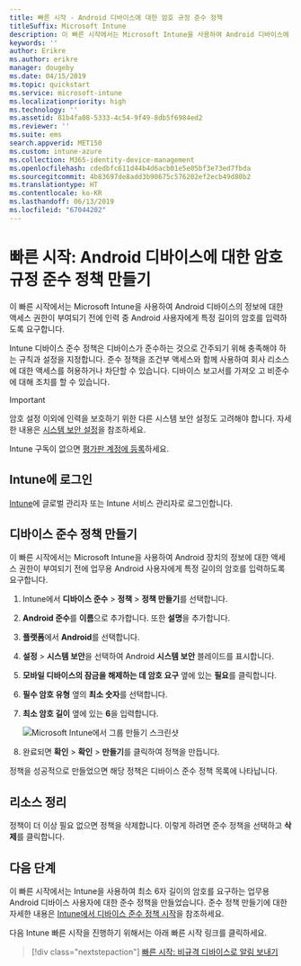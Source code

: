 ```yaml
---
title: 빠른 시작 - Android 디바이스에 대한 암호 규정 준수 정책
titleSuffix: Microsoft Intune
description: 이 빠른 시작에서는 Microsoft Intune을 사용하여 Android 디바이스에 필요한 암호의 길이를 설정합니다.
keywords: ''
author: Erikre
ms.author: erikre
manager: dougeby
ms.date: 04/15/2019
ms.topic: quickstart
ms.service: microsoft-intune
ms.localizationpriority: high
ms.technology: ''
ms.assetid: 81b4fa08-5333-4c54-9f49-8db5f6984ed2
ms.reviewer: ''
ms.suite: ems
search.appverid: MET150
ms.custom: intune-azure
ms.collection: M365-identity-device-management
ms.openlocfilehash: cdedbfc611d44b4d6acb01e5e05bf3e73ed7fbda
ms.sourcegitcommit: 4b83697de8add3b90675c576202ef2ecb49d80b2
ms.translationtype: HT
ms.contentlocale: ko-KR
ms.lasthandoff: 06/13/2019
ms.locfileid: "67044202"
---
```

# <a name="quickstart-create-a-password-compliance-policy-for-android-devices"></a>빠른 시작: Android 디바이스에 대한 암호 규정 준수 정책 만들기

이 빠른 시작에서는 Microsoft Intune을 사용하여 Android 디바이스의 정보에 대한 액세스 권한이 부여되기 전에 인력 중 Android 사용자에게 특정 길이의 암호를 입력하도록 요구합니다. 

Intune 디바이스 준수 정책은 디바이스가 준수하는 것으로 간주되기 위해 충족해야 하는 규칙과 설정을 지정합니다. 준수 정책을 조건부 액세스와 함께 사용하여 회사 리소스에 대한 액세스를 허용하거나 차단할 수 있습니다. 디바이스 보고서를 가져오 고 비준수에 대해 조치를 할 수 있습니다.

> [!IMPORTANT]
> 암호 설정 이외에 인력을 보호하기 위한 다른 시스템 보안 설정도 고려해야 합니다. 자세한 내용은 [시스템 보안 설정](compliance-policy-create-android-for-work.md)을 참조하세요.

Intune 구독이 없으면 [평가판 계정에 등록](free-trial-sign-up.md)하세요.

## <a name="sign-in-to-intune"></a>Intune에 로그인

[Intune](https://aka.ms/intuneportal)에 글로벌 관리자 또는 Intune 서비스 관리자로 로그인합니다. 

## <a name="create-a-device-compliance-policy"></a>디바이스 준수 정책 만들기

이 빠른 시작에서는 Microsoft Intune을 사용하여 Android 장치의 정보에 대한 액세스 권한이 부여되기 전에 업무용 Android 사용자에게 특정 길이의 암호를 입력하도록 요구합니다.

1. Intune에서 **디바이스 준수** > **정책** > **정책 만들기**를 선택합니다.
2. **Android 준수**를 **이름**으로 추가합니다. 또한 **설명**을 추가합니다.
3. **플랫폼**에서 **Android**를 선택합니다. 
4. **설정** > **시스템 보안**을 선택하여 Android **시스템 보안**  블레이드를 표시합니다.
5. **모바일 디바이스의 잠금을 해제하는 데 암호 요구** 옆에 있는 **필요**를 클릭합니다.
6. **필수 암호 유형** 옆의 **최소 숫자**를 선택합니다.
7. **최소 암호 길이** 옆에 있는 **6**을 입력합니다. 

    ![Microsoft Intune에서 그룹 만들기 스크린샷](media/quickstart-set-password-length-android/quickstart-set-password-length-android-01.png)

7. 완료되면 **확인** > **확인** > **만들기**를 클릭하여 정책을 만듭니다.

정책을 성공적으로 만들었으면 해당 정책은 디바이스 준수 정책 목록에 나타납니다. 

## <a name="clean-up-resources"></a>리소스 정리

정책이 더 이상 필요 없으면 정책을 삭제합니다. 이렇게 하려면 준수 정책을 선택하고 **삭제**를 클릭합니다.

## <a name="next-steps"></a>다음 단계

이 빠른 시작에서는 Intune을 사용하여 최소 6자 길이의 암호를 요구하는 업무용 Android 디바이스 사용자에 대한 준수 정책을 만들었습니다. 준수 정책 만들기에 대한 자세한 내용은 [Intune에서 디바이스 준수 정책 시작](device-compliance-get-started.md)을 참조하세요.

다음 Intune 빠른 시작을 진행하기 위해서는 아래 빠른 시작 링크를 클릭하세요.

> [!div class="nextstepaction"]
> [빠른 시작: 비규격 디바이스로 알림 보내기](quickstart-send-notification.md)
